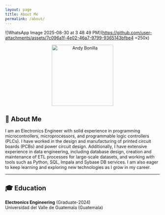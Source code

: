```yaml
---
layout: page
title: About Me
permalink: /about/
---
```


![WhatsApp Image 2025-08-30 at 3 48 49 PM](https://github.com/user-attachments/assets/7c096a1f-4e02-46a7-9799-9365143bfbe4 =250x)

<p align="center">
  <img src="https://github.com/user-attachments/assets/7c096a1f-4e02-46a7-9799-9365143bfbe4" alt="Andy Bonilla" width="200" />
</p>



## 👤 About Me

I am an Electronics Engineer with solid experience in programming microcontrollers, microprocessors, and programmable logic controllers (PLCs). I have worked in the design and manufacturing of printed circuit boards (PCBs) and power circuit design. Additionally, I have extensive experience in data engineering, including database design, creation and maintenance of ETL processes for large-scale datasets, and working with tools such as Python, SQL, Impala and Sybase DB services. I am also eager to keep learning and exploring new technologies as I grow in my career.

---

## 🎓 Education

**Electronics Engineering** (Graduate-2024)  
Universidad del Valle de Guatemala (Guatemala)
